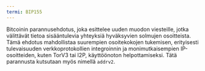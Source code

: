 ```yaml
---
termi: BIP155
---
```


Bitcoinin parannusehdotus, joka esittelee uuden muodon viesteille, jotka välittävät tietoa sisääntulevia yhteyksiä hyväksyvien solmujen osoitteista. Tämä ehdotus mahdollistaa suurempien osoitekokojen tukemisen, erityisesti tulevaisuuden verkkoprotokollien integroinnin ja monimutkaisempien IP-osoitteiden, kuten TorV3 tai I2P, käyttöönoton helpottamiseksi. Tätä parannusta kutsutaan myös nimellä `addrv2`.
